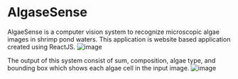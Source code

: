 # AlgaseSense

AlgaeSense is a computer vision system to recognize microscopic algae images in shrimp pond waters. This application is website based application created using ReactJS. 
![image](https://github.com/yosuaw/AlgaeSense/assets/80568597/a13c6315-64d0-4aa1-b5e8-3d433763ef98)

The output of this system consist of sum, composition, algae type, and bounding box which shows each algae cell in the input image.
![image](https://github.com/yosuaw/AlgaeSense/assets/80568597/78680aa7-9ab0-4ca1-b990-a4d2f1d7ccd6)
